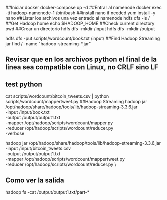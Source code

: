 ##Iniciar docker
docker-compose up -d
##Entrar al namenode 
docker exec -ti hadoop-namenode-1 /bin/bash
##install nano if needed
yum install -y nano
##Listar los archivos una vez entrado al namenode
hdfs dfs -ls /
##Get Hadoop home
echo $HADOOP_HOME
##Check current directory 
pwd
##Crear un directorio
hdfs dfs -mkdir /input 
hdfs dfs -mkdir /output

hdfs dfs -put scripts/wordcount/book.txt /input/
##Find Hadoop Streaming jar
find / -name "hadoop-streaming-*.jar"

## Revisar que en los archivos python el final de la linea sea compatible con Linux, no CRLF sino LF
## test python
cat scripts/wordcount/bitcoin_tweets.csv | python scripts/wordcount/mappertweet.py
##Hadoop Streaming
hadoop jar /opt/hadoop/share/hadoop/tools/lib/hadoop-streaming-3.3.6.jar \
  -input /input/book.txt \
  -output /output/output1.txt \
  -mapper /opt/hadoop/scripts/wordcount/mapper.py \
  -reducer /opt/hadoop/scripts/wordcount/reducer.py \
  -verbose


hadoop jar /opt/hadoop/share/hadoop/tools/lib/hadoop-streaming-3.3.6.jar \
  -input /input/bitcoin_tweets.csv \
  -output /output/output1.txt \
  -mapper /opt/hadoop/scripts/wordcount/mappertweet.py \
  -reducer /opt/hadoop/scripts/wordcount/reducer.py \
## Como ver la salida
 hadoop fs -cat /output/output1.txt/part-*